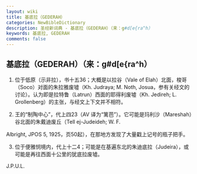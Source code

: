 ```yaml
---
layout: wiki
title: 基底拉（GEDERAH）
categories: NewBibleDictionary
description: 圣经新词典 - 基底拉（GEDERAH）（来：g#d[e{ra^h）
keywords: 基底拉, GEDERAH
comments: false
---
```


## 基底拉（GEDERAH）（来：g#d[e{ra^h）

1. 位于低原（示非拉），书十五36；大概是以拉谷（Vale of Elah）北面，梭哥（Soco）对面的朱拉雅废墟（Kh. Judraya; M. Noth, Josua，参有关经文的讨论）。认为即是拉特鲁（Latrun）西面的耶得利废墟（Kh. Jedireh; L. Grollenberg）的主张，与经文上下文并不相符。

2. 王的“制陶中心”，代上四23（AV 译为“篱芭”）。它可能是玛利沙（Mareshah）谷北面的朱戴迪废丘（Tell ej-Judeideh; W. F.

Albright, JPOS 5, 1925，页50起），在那地方发现了大量戳上记号的瓶子把手。

3. 位于便雅悯境内，代上十二4；可能是在基遍东北的朱迪底拉（Judeira），或可能是再往西面十公里的犹底拉废墟。

J.P.U.L.








